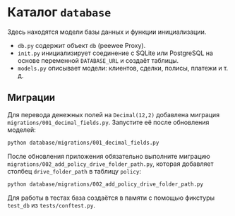 # Каталог `database`

Здесь находятся модели базы данных и функции инициализации.

- `db.py` содержит объект `db` (peewee Proxy).
- `init.py` инициализирует соединение с SQLite или PostgreSQL на основе переменной `DATABASE_URL` и создаёт таблицы.
- `models.py` описывает модели: клиентов, сделки, полисы, платежи и т. д.

## Миграции

Для перевода денежных полей на `Decimal(12,2)` добавлена миграция
`migrations/001_decimal_fields.py`. Запустите её после обновления моделей:

```bash
python database/migrations/001_decimal_fields.py
```

После обновления приложения обязательно выполните миграцию
`migrations/002_add_policy_drive_folder_path.py`, которая добавляет
столбец `drive_folder_path` в таблицу `policy`:

```bash
python database/migrations/002_add_policy_drive_folder_path.py
```

Для работы в тестах база создаётся в памяти с помощью фикстуры `test_db` из `tests/conftest.py`.
